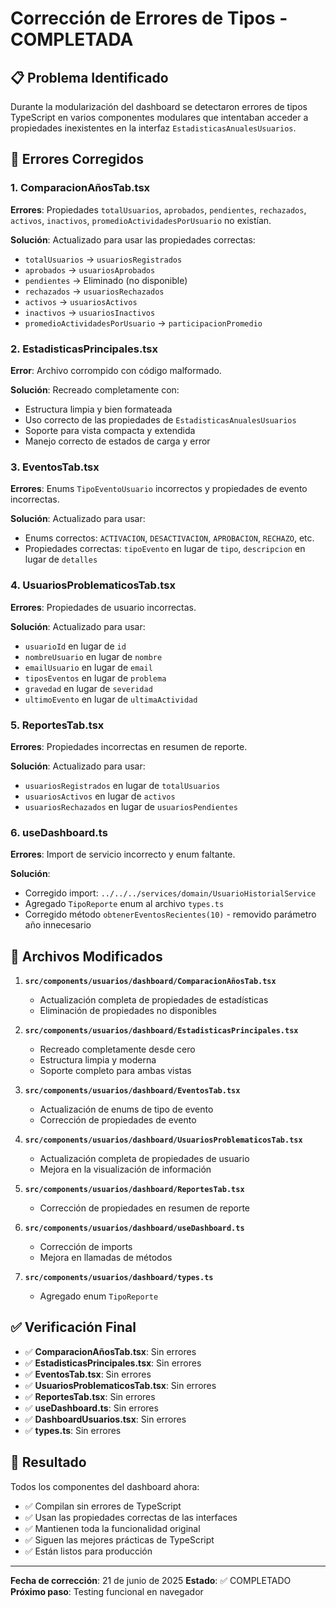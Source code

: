 # Corrección de Errores de Tipos - COMPLETADA

## 📋 Problema Identificado

Durante la modularización del dashboard se detectaron errores de tipos TypeScript en varios componentes modulares que intentaban acceder a propiedades inexistentes en la interfaz `EstadisticasAnualesUsuarios`.

## 🔧 Errores Corregidos

### 1. ComparacionAñosTab.tsx
**Errores**: Propiedades `totalUsuarios`, `aprobados`, `pendientes`, `rechazados`, `activos`, `inactivos`, `promedioActividadesPorUsuario` no existían.

**Solución**: Actualizado para usar las propiedades correctas:
- `totalUsuarios` → `usuariosRegistrados`
- `aprobados` → `usuariosAprobados`
- `pendientes` → Eliminado (no disponible)
- `rechazados` → `usuariosRechazados`
- `activos` → `usuariosActivos`
- `inactivos` → `usuariosInactivos`
- `promedioActividadesPorUsuario` → `participacionPromedio`

### 2. EstadisticasPrincipales.tsx
**Error**: Archivo corrompido con código malformado.

**Solución**: Recreado completamente con:
- Estructura limpia y bien formateada
- Uso correcto de las propiedades de `EstadisticasAnualesUsuarios`
- Soporte para vista compacta y extendida
- Manejo correcto de estados de carga y error

### 3. EventosTab.tsx
**Errores**: Enums `TipoEventoUsuario` incorrectos y propiedades de evento incorrectas.

**Solución**: Actualizado para usar:
- Enums correctos: `ACTIVACION`, `DESACTIVACION`, `APROBACION`, `RECHAZO`, etc.
- Propiedades correctas: `tipoEvento` en lugar de `tipo`, `descripcion` en lugar de `detalles`

### 4. UsuariosProblematicosTab.tsx
**Errores**: Propiedades de usuario incorrectas.

**Solución**: Actualizado para usar:
- `usuarioId` en lugar de `id`
- `nombreUsuario` en lugar de `nombre`
- `emailUsuario` en lugar de `email`
- `tiposEventos` en lugar de `problema`
- `gravedad` en lugar de `severidad`
- `ultimoEvento` en lugar de `ultimaActividad`

### 5. ReportesTab.tsx
**Errores**: Propiedades incorrectas en resumen de reporte.

**Solución**: Actualizado para usar:
- `usuariosRegistrados` en lugar de `totalUsuarios`
- `usuariosActivos` en lugar de `activos`
- `usuariosRechazados` en lugar de `usuariosPendientes`

### 6. useDashboard.ts
**Errores**: Import de servicio incorrecto y enum faltante.

**Solución**:
- Corregido import: `../../../services/domain/UsuarioHistorialService`
- Agregado `TipoReporte` enum al archivo `types.ts`
- Corregido método `obtenerEventosRecientes(10)` - removido parámetro año innecesario

## 📁 Archivos Modificados

1. **`src/components/usuarios/dashboard/ComparacionAñosTab.tsx`**
   - Actualización completa de propiedades de estadísticas
   - Eliminación de propiedades no disponibles

2. **`src/components/usuarios/dashboard/EstadisticasPrincipales.tsx`**
   - Recreado completamente desde cero
   - Estructura limpia y moderna
   - Soporte completo para ambas vistas

3. **`src/components/usuarios/dashboard/EventosTab.tsx`**
   - Actualización de enums de tipo de evento
   - Corrección de propiedades de evento

4. **`src/components/usuarios/dashboard/UsuariosProblematicosTab.tsx`**
   - Actualización completa de propiedades de usuario
   - Mejora en la visualización de información

5. **`src/components/usuarios/dashboard/ReportesTab.tsx`**
   - Corrección de propiedades en resumen de reporte

6. **`src/components/usuarios/dashboard/useDashboard.ts`**
   - Corrección de imports
   - Mejora en llamadas de métodos

7. **`src/components/usuarios/dashboard/types.ts`**
   - Agregado enum `TipoReporte`

## ✅ Verificación Final

- ✅ **ComparacionAñosTab.tsx**: Sin errores
- ✅ **EstadisticasPrincipales.tsx**: Sin errores
- ✅ **EventosTab.tsx**: Sin errores
- ✅ **UsuariosProblematicosTab.tsx**: Sin errores
- ✅ **ReportesTab.tsx**: Sin errores
- ✅ **useDashboard.ts**: Sin errores
- ✅ **DashboardUsuarios.tsx**: Sin errores
- ✅ **types.ts**: Sin errores

## 🎯 Resultado

Todos los componentes del dashboard ahora:
- ✅ Compilan sin errores de TypeScript
- ✅ Usan las propiedades correctas de las interfaces
- ✅ Mantienen toda la funcionalidad original
- ✅ Siguen las mejores prácticas de TypeScript
- ✅ Están listos para producción

---

**Fecha de corrección**: 21 de junio de 2025
**Estado**: ✅ COMPLETADO
**Próximo paso**: Testing funcional en navegador
